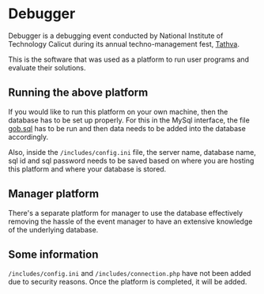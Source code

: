 # Debugger

Debugger is a debugging event conducted by National Institute of Technology Calicut
during its annual techno-management fest, [Tathva](http://www.tathva.org).

This is the software that was used as a platform to run user programs and evaluate
their solutions.

## Running the above platform

If you would like to run this platform on your own machine, then the database has to
be set up properly. For this in the MySql interface, the file [gob.sql](https://github.com/pbhopalka/Debugger/blob/master/gob.sql)
has to be run and then data needs to be added into the database accordingly.

Also, inside the `/includes/config.ini` file, the server name, database name, sql id
and sql password needs to be saved based on where you are hosting this platform and
where your database is stored.

## Manager platform

There's a separate platform for manager to use the database effectively removing the
hassle of the event manager to have an extensive knowledge of the underlying database.

## Some information

`/includes/config.ini` and `/includes/connection.php` have not been added due to security
reasons. Once the platform is completed, it will be added.
